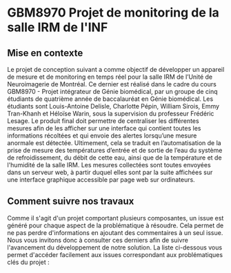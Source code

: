 # GBM8970 Projet de monitoring de la salle IRM de l'INF

## Mise en contexte
Le projet de conception suivant a comme objectif de développer un appareil de mesure et de monitoring en temps réel pour la salle IRM de l’Unité de Neuroimagerie de Montréal. 
Ce dernier est réalisé dans le cadre du cours GBM8970 - Projet intégrateur de Génie biomédical, par un groupe de cinq étudiants de quatrième année de baccalauréat en Génie biomédical. Les étudiants sont Louis-Antoine Delisle, Charlotte Pépin, William Sirois, Emmy Tran-Khanh et Héloïse Warin, sous la supervision du professeur Frédéric Lesage. Le produit final doit permettre de centraliser les différentes mesures afin de les afficher sur une interface qui contient toutes les informations récoltées et qui envoie des alertes lorsqu’une mesure anormale est détectée. 
Ultimement, cela se traduit en l’automatisation de la prise de mesure des températures d’entrée et de sortie de l’eau du système de refroidissement, du débit de cette eau, ainsi que de la température et de l'humidité de la salle IRM. Les mesures collectées sont toutes envoyées dans un serveur web, à partir duquel elles sont par la suite affichées sur une interface graphique accessible par page web sur ordinateurs. 

## Comment suivre nos travaux
Comme il s'agit d'un projet comportant plusieurs composantes, un issue est généré pour chaque aspect de la problématique à résoudre. Cela permet de ne pas perdre d'informations en ajoutant des commentaires à un seul issue. Nous vous invitons donc à consulter ces derniers afin de suivre l'avancement du développement de notre solution. La liste ci-dessous vous permet d'accéder facilement aux issues correspondant aux problématiques clés du projet :


